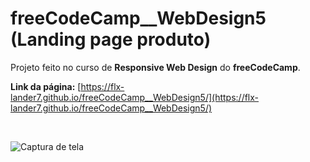 # freeCodeCamp__WebDesign5 (Landing page produto)

Projeto feito no curso de __Responsive Web Design__ do __freeCodeCamp__.

__Link da página:__ [https://flx-lander7.github.io/freeCodeCamp__WebDesign5/](https://flx-lander7.github.io/freeCodeCamp__WebDesign5/)

<br>

![Captura de tela](https://raw.githubusercontent.com/flx-lander7/freeCodeCamp__WebDesign5/main/CapturaDeTela__freeCodeCamp-web5(2).png)
